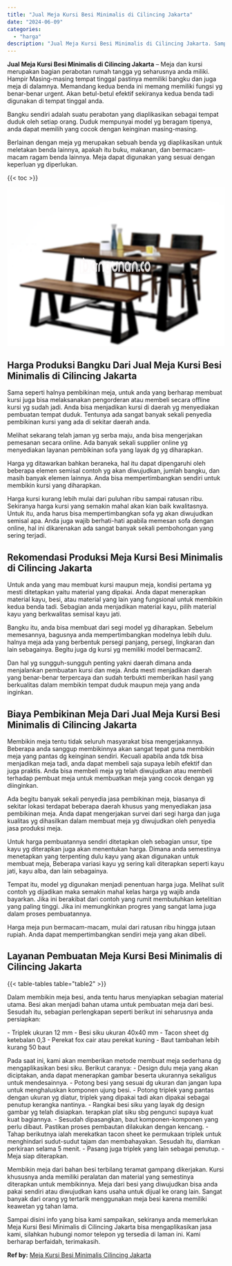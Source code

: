 ```yaml
---
title: "Jual Meja Kursi Besi Minimalis di Cilincing Jakarta"
date: "2024-06-09"
categories: 
  - "harga"
description: "Jual Meja Kursi Besi Minimalis di Cilincing Jakarta. Sampai disini info yang bisa kami sampaikan, sekiranya anda memerlukan Meja Kursi Besi Minimalis di Cili..."
---
```


**Jual Meja Kursi Besi Minimalis di Cilincing Jakarta** – Meja dan kursi merupakan bagian perabotan rumah tangga yg seharusnya anda miliki. Hampir Masing-masing tempat tinggal pastinya memiliki bangku dan juga meja di dalamnya. Memandang kedua benda ini memang memiliki fungsi yg benar-benar urgent. Akan betul-betul efektif sekiranya kedua benda tadi digunakan di tempat tinggal anda.

Bangku sendiri adalah suatu perabotan yang diaplikasikan sebagai tempat duduk oleh setiap orang. Duduk mempunyai model yg beragam tipenya, anda dapat memilih yang cocok dengan keinginan masing-masing.

Berlainan dengan meja yg merupakan sebuah benda yg diaplikasikan untuk meletakan benda lainnya, apakah itu buku, makanan, dan bermacam-macam ragam benda lainnya. Meja dapat digunakan yang sesuai dengan keperluan yg diperlukan.

{{< toc >}}

![Jual Meja Kursi Besi Minimalis di Cilincing Jakarta](/images/jual-meja-besi-murah02.png)

## Harga Produksi Bangku Dari Jual Meja Kursi Besi Minimalis di Cilincing Jakarta

Sama seperti halnya pembikinan meja, untuk anda yang berharap membuat kursi juga bisa melaksanakan pengorderan atau membeli secara offline kursi yg sudah jadi. Anda bisa menjadikan kursi di daerah yg menyediakan pembuatan tempat duduk. Tentunya ada sangat banyak sekali penyedia pembikinan kursi yang ada di sekitar daerah anda.

Melihat sekarang telah jaman yg serba maju, anda bisa mengerjakan pemesanan secara online. Ada banyak sekali supplier online yg menyediakan layanan pembikinan sofa yang layak dg yg diharapkan.

Harga yg ditawarkan bahkan beraneka, hal itu dapat dipengaruhi oleh beberapa elemen semisal contoh yg akan diwujudkan, jumlah bangku, dan masih banyak elemen lainnya. Anda bisa mempertimbangkan sendiri untuk membikin kursi yang diharapkan.

Harga kursi kurang lebih mulai dari puluhan ribu sampai ratusan ribu. Sekiranya harga kursi yang semakin mahal akan kian baik kwalitasnya. Untuk itu, anda harus bisa mempertimbangkan sofa yg akan diwujudkan semisal apa. Anda juga wajib berhati-hati apabila memesan sofa dengan online, hal ini dikarenakan ada sangat banyak sekali pembohongan yang sering terjadi.

## Rekomendasi Produksi Meja Kursi Besi Minimalis di Cilincing Jakarta

Untuk anda yang mau membuat kursi maupun meja, kondisi pertama yg mesti ditetapkan yaitu material yang dipakai. Anda dapat menerapkan material kayu, besi, atau material yang lain yang fungsional untuk membikin kedua benda tadi. Sebagian anda menjadikan material kayu, pilih material kayu yang berkwalitas semisal kayu jati.

Bangku itu, anda bisa membuat dari segi model yg diharapkan. Sebelum memesannya, bagusnya anda mempertimbangkan modelnya lebih dulu. halnya meja ada yang berbentuk persegi panjang, persegi, lingkaran dan lain sebagainya. Begitu juga dg kursi yg memiliki model bermacam2.

Dan hal yg sungguh-sungguh penting yakni daerah dimana anda menjalankan pembuatan kursi dan meja. Anda mesti menjadikan daerah yang benar-benar terpercaya dan sudah terbukti memberikan hasil yang berkualitas dalam membikin tempat duduk maupun meja yang anda inginkan.

## Biaya Pembikinan Meja Dari Jual Meja Kursi Besi Minimalis di Cilincing Jakarta

Membikin meja tentu tidak seluruh masyarakat bisa mengerjakannya. Beberapa anda sanggup membikinnya akan sangat tepat guna membikin meja yang pantas dg keinginan sendiri. Kecuali apabila anda tdk bisa menjadikan meja tadi, anda dapat membeli saja supaya lebih efektif dan juga praktis. Anda bisa membeli meja yg telah diwujudkan atau membeli terhadap pembuat meja untuk membuatkan meja yang cocok dengan yg diinginkan.

Ada begitu banyak sekali penyedia jasa pembikinan meja, biasanya di sekitar lokasi terdapat beberapa daerah khusus yang menyediakan jasa pembikinan meja. Anda dapat mengerjakan survei dari segi harga dan juga kualitas yg dihasilkan dalam membuat meja yg diwujudkan oleh penyedia jasa produksi meja.

Untuk harga pembuatannya sendiri ditetapkan oleh sebagian unsur, tipe kayu yg diterapkan juga akan menentukan harga. Dimana anda semestinya menetapkan yang terpenting dulu kayu yang akan digunakan untuk membuat meja, Beberapa variasi kayu yg sering kali diterapkan seperti kayu jati, kayu alba, dan lain sebagainya.

Tempat itu, model yg digunakan menjadi penentuan harga juga. Melihat sulit contoh yg dijadikan maka semakin mahal kelas harga yg wajib anda bayarkan. Jika ini berakibat dari contoh yang rumit membutuhkan ketelitian yang paling tinggi. Jika ini memungkinkan progres yang sangat lama juga dalam proses pembuatannya.

Harga meja pun bermacam-macam, mulai dari ratusan ribu hingga jutaan rupiah. Anda dapat mempertimbangkan sendiri meja yang akan dibeli.

## Layanan Pembuatan Meja Kursi Besi Minimalis di Cilincing Jakarta

{{< table-tables table="table2" >}}

Dalam membikin meja besi, anda tentu harus menyiapkan sebagian material utama. Besi akan menjadi bahan utama untuk pembuatan meja dari besi. Sesudah itu, sebagian perlengkapan seperti berikut ini seharusnya anda persiapkan:

\- Triplek ukuran 12 mm - Besi siku ukuran 40x40 mm - Tacon sheet dg ketebalan 0,3 - Perekat fox cair atau perekat kuning - Baut tambahan lebih kurang 50 baut

Pada saat ini, kami akan memberikan metode membuat meja sederhana dg mengaplikasikan besi siku. Berikut caranya: - Design dulu meja yang akan diciptakan, anda dapat menerapkan gambar beserta ukurannya sekaligus untuk mendesainnya. - Potong besi yang sesuai dg ukuran dan jangan lupa untuk menghaluskan komponen ujung besi. - Potong triplek yang pantas dengan ukuran yg diatur, triplek yang dipakai tadi akan dipakai sebagai penutup kerangka nantinya. - Rangkai besi siku yang layak dg design gambar yg telah disiapkan. terapkan plat siku sbg pengunci supaya kuat kuat bagiannya. - Sesudah dipasangkan, baut komponen-komponen yang perlu dibaut. Pastikan proses pembautan dilakukan dengan kencang. - Tahap berikutnya ialah merekatkan tacon sheet ke permukaan triplek untuk menghindari sudut-sudut tajam dan membahayakan. Sesudah itu, diamkan perkiraan selama 5 menit. - Pasang juga triplek yang lain sebagai penutup. - Meja siap diterapkan.

Membikin meja dari bahan besi terbilang teramat gampang dikerjakan. Kursi khususnya anda memiliki peralatan dan material yang semestinya diterapkan untuk membikinnya. Meja dari besi yang diwujudkan bisa anda pakai sendiri atau diwujudkan kans usaha untuk dijual ke orang lain. Sangat banyak dari orang yg tertarik menggunakan meja besi karena memiliki keawetan yg tahan lama.

Sampai disini info yang bisa kami sampaikan, sekiranya anda memerlukan Meja Kursi Besi Minimalis di Cilincing Jakarta bisa mengaplikasikan jasa kami, silahkan hubungi nomor telepon yg tersedia di laman ini. Kami berharap berfaidah, terimakasih.

**Ref by:** [Meja Kursi Besi Minimalis Cilincing Jakarta](https://id.wikipedia.org/wiki/Meja)
